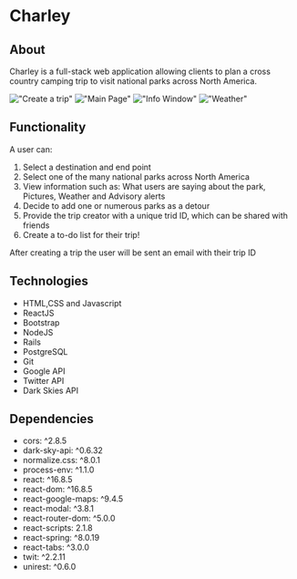 # Charley

## About

Charley is a full-stack web application allowing clients to plan a cross country camping trip to visit national parks across North America. 

!["Create a trip"](https://github.com/ryaaanandrew/final_project/blob/master/Screen%20Shot%202019-04-23%20at%203.18.48%20PM.png?raw=true)
!["Main Page"](https://github.com/ryaaanandrew/final_project/blob/master/Screen%20Shot%202019-04-23%20at%203.24.25%20PM.png)
!["Info Window"](https://github.com/ryaaanandrew/final_project/blob/master/Screen%20Shot%202019-04-23%20at%203.23.11%20PM.png?raw=true)
!["Weather"](https://github.com/ryaaanandrew/final_project/blob/master/Screen%20Shot%202019-04-23%20at%203.23.32%20PM.png?raw=true)

## Functionality
A user can:

1. Select a destination and end point
2. Select one of the many national parks across North America 
3. View information such as: What users are saying about the park, Pictures, Weather and Advisory alerts
4. Decide to add one or numerous parks as a detour
5. Provide the trip creator with a unique trid ID, which can be shared with friends
6. Create a to-do list for their trip!

After creating a trip the user will be sent an email with their trip ID

## Technologies
- HTML,CSS and Javascript
- ReactJS
- Bootstrap
- NodeJS
- Rails
- PostgreSQL
- Git
- Google API
- Twitter API
- Dark Skies API


## Dependencies

- cors: ^2.8.5
- dark-sky-api: ^0.6.32
- normalize.css: ^8.0.1
- process-env: ^1.1.0
- react: ^16.8.5
- react-dom: ^16.8.5
- react-google-maps: ^9.4.5
- react-modal: ^3.8.1
- react-router-dom: ^5.0.0
- react-scripts: 2.1.8
- react-spring: ^8.0.19
- react-tabs: ^3.0.0
- twit: ^2.2.11
- unirest: ^0.6.0
